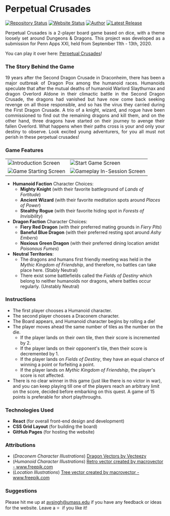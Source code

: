 # Perpetual Crusades

[![Repository Status](https://img.shields.io/badge/Repository%20Status-Maintained-dark%20green.svg)](https://github.com/AVS1508/perpetual-crusades/)
[![Website Status](https://img.shields.io/badge/Website%20Status-Online-green)](https://www.adityavsingh.com/perpetual-crusades)
[![Author](https://img.shields.io/badge/Author-Aditya%20Vikram%20Singh-blue.svg)](https://www.linkedin.com/in/AVS1508/)
[![Latest Release](https://img.shields.io/badge/Latest%20Release-12%20September%202020-yellow.svg)](https://github.com/AVS1508/perpetual-crusades/commit/master)

<p align="justify">Perpetual Crusades is a 2-player board game based on dice, with a theme loosely set around Dungeons & Dragons. This project was developed as a submission for Penn Apps XXI, held from September 11th - 13th, 2020.</p>

You can play it over here: <a href="https://www.adityavsingh.com/perpetual-crusades" alt="Perpetual Crusades">Perpetual Crusades</a>!

### The Story Behind the Game

<p align="justify">19 years after the Second Dragon Crusade in Draconheim, there has been a major outbreak of Dragon Pox among the humanoid races. Humanoids speculate that after the mutual deaths of humanoid Warlord Slaythurnax and dragon Overlord Aldone in their climactic battle in the Second Dragon Crusade, the dragons had vanished but have now come back seeking revenge on all those responsible, and so has the virus they carried during the First Dragon Crusade. A trio of a knight, wizard, and rogue have been commissioned to find out the remaining dragons and kill them, and on the other hand, three dragons have started on their journey to avenge their fallen Overlord. What happens when their paths cross is your and only your destiny to observe. Look excited young adventurers, for you all must not perish in these perpetual crusades!</p>

### Game Features

<table>
<tr>
<td>
<img src="" alt="Introduction Screen">
</td>
<td>
<img src="" alt="Start Game Screen">
</td>
</tr>
<tr>
<td>
<img src="" alt="Game Starting Screen">
</td>
<td>
<img src="" alt="Gameplay In-Session Screen">
</td>
</tr>
</table>

- **Humanoid Faction** Character Choices:
  - **Mighty Knight** (with their favorite battleground of _Lands of Fortitude_)
  - **Ancient Wizard** (with their favorite meditation spots around _Places of Power_)
  - **Stealthy Rogue** (with their favorite hiding spot in _Forests of Invisibility_)
- **Dragon Faction** Character Choices:
  - **Fiery Red Dragon** (with their preferred mating grounds in _Fiery Pits_)
  - **Baneful Blue Dragon** (with their preferred resting spot around _Ashy Embers_)
  - **Noxious Green Dragon** (with their preferred dining location amidst _Poisonous Fumes_)
- **Neutral Territories**:
  - The dragons and humans first friendly meeting was held in the _Mythic Kingdom of Friendship_, and therefore, no battles can take place here. (Stably Neutral)
  - There exist some battlefields called the _Fields of Destiny_ which belong to neither humanoids nor dragons, where battles occur regularly. (Unstably Neutral)

### Instructions

- The first player chooses a Humanoid character.
- The second player chooses a Draconem character.
- The Board appears, and Humanoid character begins by rolling a die!
- The player moves ahead the same number of tiles as the number on the die.
  - If the player lands on their own tile, then their score is incremented by 2.
  - If the player lands on their opponent's tile, then their score is decremented by 1.
  - If the player lands on _Fields of Destiny_, they have an equal chance of winning a point or forfeiting a point.
  - If the player lands on _Mythic Kingdom of Friendship_, the player's score is not affected.
- There is no clear winner in this game (just like there is no victor in war), and you can keep playing till one of the players reach an arbitrary limit on the score, decided before embarking on this quest. A game of 15 points is preferable for short playthroughs.

### Technologies Used

- **React** (for overall front-end design and development)
- **CSS Grid Layout** (for building the board)
- **GitHub Pages** (for hosting the website)

### Attributions

- (_Draconem Character Illustrations_) <a href="https://www.vecteezy.com/free-vector/dragon">Dragon Vectors by Vecteezy</a>
- (_Humanoid Character Illustrations_) <a href="https://www.freepik.com/vectors/retro">Retro vector created by macrovector - www.freepik.com</a>
- (_Location Illustrations_) <a href='https://www.freepik.com/vectors/tree'>Tree vector created by macrovector - www.freepik.com</a>

### Suggestions

Please hit me up at avsingh@umass.edu if you have any feedback or ideas for the website. Leave a :star: &nbsp;if you like it!

